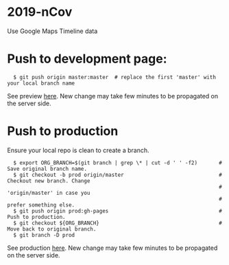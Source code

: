 # 2019-nCov
Use Google Maps Timeline data


# Push to development page:

```
  $ git push origin master:master  # replace the first 'master' with your local branch name
```

See preview [here](http://htmlpreview.github.io/?https://github.com/yjlou/2019-nCov/blob/master/index.html).
New change may take few minutes to be propagated on the server side.

# Push to production

Ensure your local repo is clean to create a branch.

```
  $ export ORG_BRANCH=$(git branch | grep \* | cut -d ' ' -f2)       # Save original branch name.
  $ git checkout -b prod origin/master                               # Checkout new branch. Change
                                                                     # 'origin/master' in case you
                                                                     # prefer something else.
  $ git push origin prod:gh-pages                                    # Push to production.
  $ git checkout ${ORG_BRANCH}                                       # Move back to original branch.
  $ git branch -D prod
```

See production [here](https://yjlou.github.io/2019-nCov/). New change may take few minutes to be
propagated on the server side.
